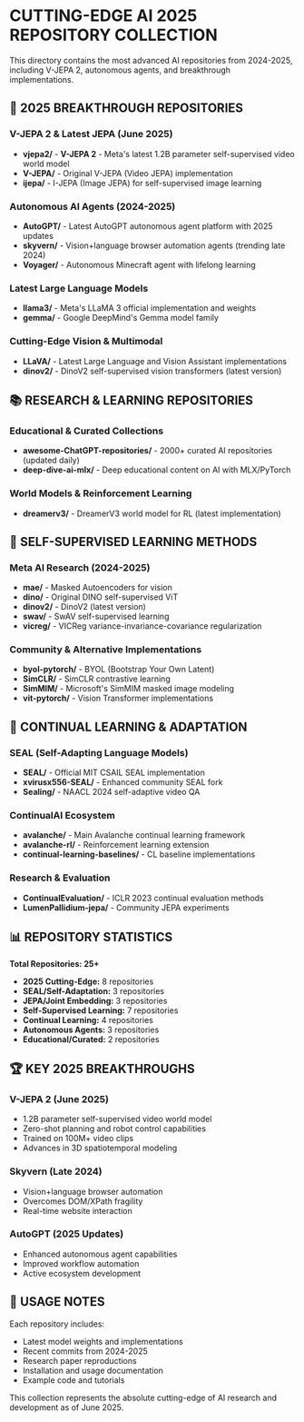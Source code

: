 # CUTTING-EDGE AI 2025 REPOSITORY COLLECTION

This directory contains the most advanced AI repositories from 2024-2025, including V-JEPA 2, autonomous agents, and breakthrough implementations.

## 🚀 2025 BREAKTHROUGH REPOSITORIES

### V-JEPA 2 & Latest JEPA (June 2025)
- **vjepa2/** - **V-JEPA 2** - Meta's latest 1.2B parameter self-supervised video world model
- **V-JEPA/** - Original V-JEPA (Video JEPA) implementation
- **ijepa/** - I-JEPA (Image JEPA) for self-supervised image learning

### Autonomous AI Agents (2024-2025)
- **AutoGPT/** - Latest AutoGPT autonomous agent platform with 2025 updates
- **skyvern/** - Vision+language browser automation agents (trending late 2024)
- **Voyager/** - Autonomous Minecraft agent with lifelong learning

### Latest Large Language Models
- **llama3/** - Meta's LLaMA 3 official implementation and weights
- **gemma/** - Google DeepMind's Gemma model family

### Cutting-Edge Vision & Multimodal
- **LLaVA/** - Latest Large Language and Vision Assistant implementations
- **dinov2/** - DinoV2 self-supervised vision transformers (latest version)

## 📚 RESEARCH & LEARNING REPOSITORIES

### Educational & Curated Collections
- **awesome-ChatGPT-repositories/** - 2000+ curated AI repositories (updated daily)
- **deep-dive-ai-mlx/** - Deep educational content on AI with MLX/PyTorch

### World Models & Reinforcement Learning
- **dreamerv3/** - DreamerV3 world model for RL (latest implementation)

## 🔬 SELF-SUPERVISED LEARNING METHODS

### Meta AI Research (2024-2025)
- **mae/** - Masked Autoencoders for vision
- **dino/** - Original DINO self-supervised ViT
- **dinov2/** - DinoV2 (latest version)
- **swav/** - SwAV self-supervised learning
- **vicreg/** - VICReg variance-invariance-covariance regularization

### Community & Alternative Implementations
- **byol-pytorch/** - BYOL (Bootstrap Your Own Latent)
- **SimCLR/** - SimCLR contrastive learning
- **SimMIM/** - Microsoft's SimMIM masked image modeling
- **vit-pytorch/** - Vision Transformer implementations

## 🧠 CONTINUAL LEARNING & ADAPTATION

### SEAL (Self-Adapting Language Models)
- **SEAL/** - Official MIT CSAIL SEAL implementation
- **xvirusx556-SEAL/** - Enhanced community SEAL fork
- **Sealing/** - NAACL 2024 self-adaptive video QA

### ContinualAI Ecosystem
- **avalanche/** - Main Avalanche continual learning framework
- **avalanche-rl/** - Reinforcement learning extension
- **continual-learning-baselines/** - CL baseline implementations

### Research & Evaluation
- **ContinualEvaluation/** - ICLR 2023 continual evaluation methods
- **LumenPallidium-jepa/** - Community JEPA experiments

## 📊 REPOSITORY STATISTICS

**Total Repositories: 25+**
- **2025 Cutting-Edge:** 8 repositories
- **SEAL/Self-Adaptation:** 3 repositories  
- **JEPA/Joint Embedding:** 3 repositories
- **Self-Supervised Learning:** 7 repositories
- **Continual Learning:** 4 repositories
- **Autonomous Agents:** 3 repositories
- **Educational/Curated:** 2 repositories

## 🏆 KEY 2025 BREAKTHROUGHS

### V-JEPA 2 (June 2025)
- 1.2B parameter self-supervised video world model
- Zero-shot planning and robot control capabilities
- Trained on 100M+ video clips
- Advances in 3D spatiotemporal modeling

### Skyvern (Late 2024)
- Vision+language browser automation
- Overcomes DOM/XPath fragility
- Real-time website interaction

### AutoGPT (2025 Updates)
- Enhanced autonomous agent capabilities
- Improved workflow automation
- Active ecosystem development

## 🔧 USAGE NOTES

Each repository includes:
- Latest model weights and implementations
- Recent commits from 2024-2025
- Research paper reproductions
- Installation and usage documentation
- Example code and tutorials

This collection represents the absolute cutting-edge of AI research and development as of June 2025.